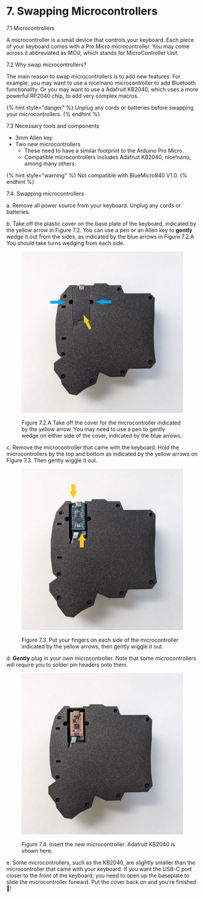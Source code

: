 # 7. Swapping Microcontrollers

7.1 Microcontrollers

A microcontroller is a small device that controls your keyboard. Each piece of your keyboard comes with a Pro Micro microcontroller. You may come across it abbreviated as MCU, which stands for MicroController Unit.



7.2 Why swap microcontrollers?

The main reason to swap microcontrollers is to add new features. For example, you may want to use a nice!nano microcontroller to add Bluetooth functionality. Or you may want to use a Adafruit KB2040, which uses a more powerful RP2040 chip, to add very complex macros.&#x20;

{% hint style="danger" %}
Unplug any cords or batteries before swapping your microcontrollers.
{% endhint %}



7.3 Necessary tools and components

* 3mm Allen key
* Two new microcontrollers
  * These need to have a similar footprint to the Arduino Pro Micro.&#x20;
  * Compatible microcontrollers includes Adafruit KB2040, nice!nano, among many others.&#x20;

{% hint style="warning" %}
Not compatible with BlueMicro840 V1.0.
{% endhint %}



7.4. Swapping microcontrollers

a. Remove all power source from your keyboard. Unplug any cords or batteries.

b. Take off the plastic cover on the base plate of the keyboard, indicated by the yellow arrow in Figure 7.2. You can use a pen or an Allen key to **gently** wedge it out from the sides, as indicated by the blue arrows in Figure 7.2.A You should take turns wedging from each side.

<figure><img src="../.gitbook/assets/taikorobotics_ergonomic_split_mechanical_keyboard_sized_medium_base_plate.jpg" alt="taikohub-dactyl-manuform-keyboard-swap-mcu-tutorial-step-1"><figcaption><p>Figure 7.2.A Take off the cover for the microcontroller indicated by the yellow arrow. You may need to use a pen to gently wedge on either side of the cover, indicated by the blue arrows.</p></figcaption></figure>

c. Remove the microcontroller that came with the keyboard. Hold the microcontrollers by the top and bottom as indicated by the yellow arrows on Figure 7.3. Then gently wiggle it out.&#x20;

<figure><img src="../.gitbook/assets/taikorobotics_ergonomic_split_mechanical_keyboard_sized_medium_pro_micro_removal.jpg" alt="taikohub-dactyl-manuform-keyboard-swap-mcu-tutorial-step-2"><figcaption><p>Figure 7.3. Put your fingers on each side of the microcontroller indicated by the yellow arrows, then gently wiggle it out.</p></figcaption></figure>

d. **Gently** plug in your own microcontroller. Note that some microcontrollers will require you to solder pin headers onto them.

<figure><img src="../.gitbook/assets/taikorobotics_ergonomic_split_mechanical_keyboard_sized_medium_swap_microcontroller_to_adafruit_kb2040.jpg" alt="taikohub-dactyl-manuform-keyboard-swap-mcu-tutorial-step-3"><figcaption><p>Figure 7.4. Insert the new microcontroller. Adafruit KB2040 is shown here.</p></figcaption></figure>

e. Some microcontrollers, such as the KB2040, are slightly smaller than the microcontroller that came with your keyboard. If you want the USB-C port closer to the front of the keyboard, you need to open up the baseplate to slide the microcontroller forward. Put the cover back on and you're finished 🎉!
